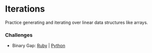 # Iterations
Practice generating and iterating over linear data structures like arrays.

### Challenges
* Binary Gap: [Ruby](binary-gap.rb) | [Python](binary_gap.py)